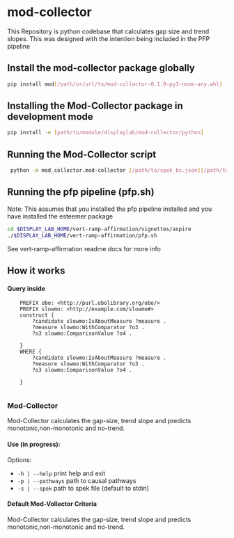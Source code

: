 # mod-collector
This Repository is python codebase that calculates gap size and trend slopes. This was designed with the intention being included in the PFP pipeline

## Install the mod-collector package globally

```sh
pip install mod[/path/or/url/to/mod-collector-0.1.0-py3-none-any.whl]
```

## Installing the Mod-Collector package in development mode

```sh
pip install -e [path/to/module/displaylab/mod-collector/python]
```

## Running the Mod-Collector script 
```sh
 python -m mod_collector.mod-collector [/path/to/spek_bs.json][/path/to/1_performers_all_measures.csv]
```

## Running the pfp pipeline (pfp.sh)
Note: This assumes that you installed the pfp pipeline installed and you have installed the esteemer package

```sh
cd $DISPLAY_LAB_HOME/vert-ramp-affirmation/vignettes/aspire
./$DISPLAY_LAB_HOME/vert-ramp-affirmation/pfp.sh
```
See vert-ramp-affirmation readme docs for more info

## How it works

#### Query inside
```
    PREFIX obo: <http://purl.obolibrary.org/obo/>
    PREFIX slowmo: <http://example.com/slowmo#>
    construct {
        ?candidate slowmo:IsAboutMeasure ?measure .
        ?measure slowmo:WithComparator ?o3 .
        ?o3 slowmo:ComparisonValue ?o4 .
        
    } 
    WHERE {
        ?candidate slowmo:IsAboutMeasure ?measure .
        ?measure slowmo:WithComparator ?o3 .
        ?o3 slowmo:ComparisonValue ?o4 .
        
    }
    
```
### Mod-Collector
Mod-Collector calculates the gap-size, trend slope and predicts monotonic,non-monotonic and no-trend.


#### Use (in progress):
Options:
- `-h | --help` print help and exit
- `-p | --pathways` path to causal pathways
- `-s | --spek` path to spek file (default to stdin)



#### Default Mod-Vollector Criteria
Mod-Collector calculates the gap-size, trend slope and predicts monotonic,non-monotonic and no-trend.


